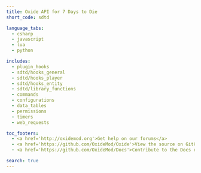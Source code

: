 ```yaml
---
title: Oxide API for 7 Days to Die
short_code: sdtd

language_tabs:
  - csharp
  - javascript
  - lua
  - python

includes:
  - plugin_hooks
  - sdtd/hooks_general
  - sdtd/hooks_player
  - sdtd/hooks_entity
  - sdtd/library_functions
  - commands
  - configurations
  - data_tables
  - permissions
  - timers
  - web_requests

toc_footers:
  - <a href='http://oxidemod.org'>Get help on our forums</a>
  - <a href='https://github.com/OxideMod/Oxide'>View the source on GitHub</a>
  - <a href='https://github.com/OxideMod/Docs'>Contribute to the Docs on GitHub</a>

search: true
---
```

